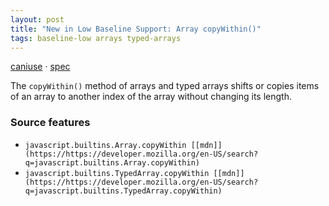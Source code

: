 ```yaml
---
layout: post
title: "New in Low Baseline Support: Array copyWithin()"
tags: baseline-low arrays typed-arrays
---
```


[caniuse](https://caniuse.com/?search=array-copywithin) · [spec](https://tc39.es/ecma262/multipage/indexed-collections.html#sec-array.prototype.copywithin)

The `copyWithin()` method of arrays and typed arrays shifts or copies items of an array to another index of the array without changing its length.

### Source features

- ``javascript.builtins.Array.copyWithin [[mdn]](https://https://developer.mozilla.org/en-US/search?q=javascript.builtins.Array.copyWithin)``
- ``javascript.builtins.TypedArray.copyWithin [[mdn]](https://https://developer.mozilla.org/en-US/search?q=javascript.builtins.TypedArray.copyWithin)``
